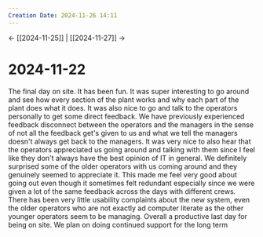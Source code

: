 ```yaml
---
Creation Date: 2024-11-26 14:11
---
```


<- [[2024-11-25]] | [[2024-11-27]]  ->

# 2024-11-22
The final day on site. It has been fun. It was super interesting to go around and see how every section of the plant works and why each part of the plant does what it does. It was also nice to go and talk to the operators personally to get some direct feedback. We have previously experienced feedback disconnect between the operators and the managers in the sense of not all the feedback get's given to us and what we tell the managers doesn't always get back to the managers. It was very nice to also hear that the operators appreciated us going around and talking with them since I feel like they don't always have the best opinion of IT in general. We definitely surprised some of the older operators with us coming around and they genuinely seemed to appreciate it. This made me feel very good about going out even though it sometimes felt redundant especially since we were given a lot of the same feedback across the days with different crews. There has been very little usability complaints about the new system, even the older operators who are not exactly ad computer literate as the other younger operators seem to be managing. Overall a productive last day for being on site. We plan on doing continued support for the long term